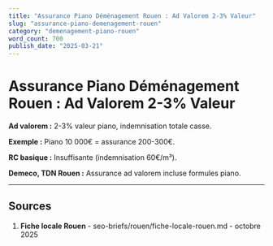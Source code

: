 ```yaml
---
title: "Assurance Piano Déménagement Rouen : Ad Valorem 2-3% Valeur"
slug: "assurance-piano-demenagement-rouen"
category: "demenagement-piano-rouen"
word_count: 700
publish_date: "2025-03-21"
---
```


# Assurance Piano Déménagement Rouen : Ad Valorem 2-3% Valeur

**Ad valorem :** 2-3% valeur piano, indemnisation totale casse.

**Exemple :** Piano 10 000€ = assurance 200-300€.

**RC basique :** Insuffisante (indemnisation 60€/m³).

**Demeco, TDN Rouen :** Assurance ad valorem incluse formules piano.

---

## Sources

1. **Fiche locale Rouen** - seo-briefs/rouen/fiche-locale-rouen.md - octobre 2025

